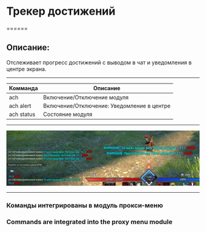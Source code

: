 # Трекер достижений
======

## Описание:
Отслеживает прогресс достижений с выводом в чат и уведомления  в центре экрана.

------

Комманда | Описание
| ------------- | ------------- |
| ach | Включение/Отключение модуля
| ach alert | Включение/Отключение: Уведомление в центре
| ach status | Состояние модуля

------

<p align="center"><img src="https://raw.githubusercontent.com/war10ckula/achievement-tracker/main/screen/ach.png" alt="Your image title" width="700"/>

------

### Команды интегрированы в модуль прокси-меню

### Commands are integrated into the proxy menu module

